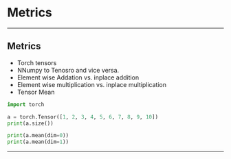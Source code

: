 # Metrics

--- ---
## Metrics

- Torch tensors
- NNumpy to Tenosro and vice versa. 
- Element wise Addation vs. inplace addition
- Element wise multiplication vs. inplace multiplication
- Tensor Mean

```python
import torch

a = torch.Tensor([1, 2, 3, 4, 5, 6, 7, 8, 9, 10])
print(a.size())

print(a.mean(dim=0))
print(a.mean(dim=1))


```

--- ---